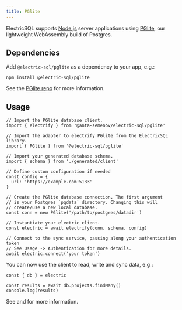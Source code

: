 ```yaml
---
title: PGlite
---
```


ElectricSQL supports [Node.js](https://nodejs.org) server applications using [PGlite](https://github.com/electric-sql/pglite/), our lightweight WebAssembly build of Postgres.

## Dependencies

Add `@electric-sql/pglite` as a dependency to your app, e.g.:

```shell
npm install @electric-sql/pglite
```

See the [PGlite repo](https://github.com/electric-sql/pglite/) for more information.

## Usage

```tsx
// Import the PGlite database client.
import { electrify } from '@anta-semenov/electric-sql/pglite'

// Import the adapter to electrify PGlite from the ElectricSQL library.
import { PGlite } from '@electric-sql/pglite'

// Import your generated database schema.
import { schema } from './generated/client'

// Define custom configuration if needed
const config = {
  url: 'https://example.com:5133'
}

// Create the PGlite database connection. The first argument
// is your Postgres `pgdata` directory. Changing this will 
// create/use a new local database.
const conn = new PGlite('/path/to/postgres/datadir')

// Instantiate your electric client.
const electric = await electrify(conn, schema, config)

// Connect to the sync service, passing along your authentication token
// See Usage -> Authentication for more details.
await electric.connect('your token')
```

You can now use the client to read, write and sync data, e.g.:

```tsx
const { db } = electric

const results = await db.projects.findMany()
console.log(results)
```

See <DocPageLink path="usage/data-access" /> and <DocPageLink path="integrations/frontend" /> for more information.
